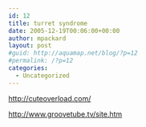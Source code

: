 ```yaml
---
id: 12
title: turret syndrome
date: 2005-12-19T00:06:00+00:00
author: mpackard
layout: post
#guid: http://aquamap.net/blog/?p=12
#permalink: /?p=12
categories:
  - Uncategorized
---
```

http://cuteoverload.com/

http://www.groovetube.tv/site.htm
